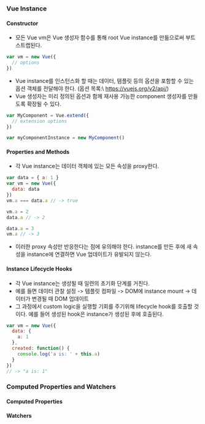 ### Vue Instance

#### Constructor
* 모든 Vue vm은 Vue 생성자 함수를 통해 root Vue instance를 만듦으로써 부트스트랩된다.
```js
var vm = new Vue({
  // options
})
```
* Vue instance를 인스턴스화 할 때는 데이터, 템플릿 등의 옵션을 포함할 수 있는 옵션 객체를 전달해야 한다. (옵션 목록:\ https://vuejs.org/v2/api/)
* Vue 생성자는 미리 정의된 옵션과 함께 재사용 가능한 component 생성자를 만들도록 확장될 수 있다.
```js
var MyComponent = Vue.extend({
  // extension options
})

var myComponentInstance = new MyComponent()
```

#### Properties and Methods
* 각 Vue instance는 데이터 객체에 있는 모든 속성을 proxy한다.
```js
var data = { a: 1 }
var vm = new Vue({
  data: data
})
vm.a === data.a // -> true

vm.a = 2
data.a // -> 2

data.a = 3
vm.a // -> 3
```
* 이러한 proxy 속성만 반응한다는 점에 유의해야 한다. instance를 만든 후에 새 속성을 instance에 연결하면 Vue 업데이트가 유발되지 않는다.

#### Instance Lifecycle Hooks
* 각 Vue instance는 생성될 때 일련의 초기화 단계를 거친다.
* 예를 들면 데이터 관찰 설정 -> 템플릿 컴파일 -> DOM에 instance mount -> 데이터가 변경될 때 DOM 업데이트
* 그 과정에서 custom logic을 실행할 기회를 주기위해 lifecycle hook를 호출할 것이다. 예를 들어 생성된 hook은 instance가 생성된 후에 호출된다.
```js
var vm = new Vue({
  data: {
    a: 1
  },
  created: function() {
    console.log('a is: ' + this.a)
  }
})
// -> "a is: 1"
```

### Computed Properties and Watchers

#### Computed Properties

#### Watchers
